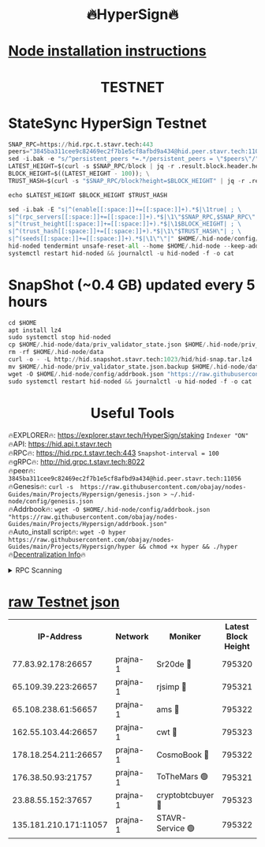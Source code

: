 <h1 align="center"> 🔥HyperSign🔥</h1>

[Node installation instructions](https://github.com/obajay/nodes-Guides/tree/main/Projects/Hypersign)
=

<h1 align="center"> TESTNET</h1>

# StateSync HyperSign Testnet
```python
SNAP_RPC=https://hid.rpc.t.stavr.tech:443
peers="3845ba311cee9c82469ec2f7b1e5cf8afbd9a434@hid.peer.stavr.tech:11056"
sed -i.bak -e "s/^persistent_peers *=.*/persistent_peers = \"$peers\"/" $HOME/.hid-node/config/config.toml
LATEST_HEIGHT=$(curl -s $SNAP_RPC/block | jq -r .result.block.header.height); \
BLOCK_HEIGHT=$((LATEST_HEIGHT - 100)); \
TRUST_HASH=$(curl -s "$SNAP_RPC/block?height=$BLOCK_HEIGHT" | jq -r .result.block_id.hash)

echo $LATEST_HEIGHT $BLOCK_HEIGHT $TRUST_HASH

sed -i.bak -E "s|^(enable[[:space:]]+=[[:space:]]+).*$|\1true| ; \
s|^(rpc_servers[[:space:]]+=[[:space:]]+).*$|\1\"$SNAP_RPC,$SNAP_RPC\"| ; \
s|^(trust_height[[:space:]]+=[[:space:]]+).*$|\1$BLOCK_HEIGHT| ; \
s|^(trust_hash[[:space:]]+=[[:space:]]+).*$|\1\"$TRUST_HASH\"| ; \
s|^(seeds[[:space:]]+=[[:space:]]+).*$|\1\"\"|" $HOME/.hid-node/config/config.toml
hid-noded tendermint unsafe-reset-all --home $HOME/.hid-node --keep-addr-book
systemctl restart hid-noded && journalctl -u hid-noded -f -o cat
```
# SnapShot (~0.4 GB) updated every 5 hours
```python
cd $HOME
apt install lz4
sudo systemctl stop hid-noded
cp $HOME/.hid-node/data/priv_validator_state.json $HOME/.hid-node/priv_validator_state.json.backup
rm -rf $HOME/.hid-node/data
curl -o - -L http://hid.snapshot.stavr.tech:1023/hid/hid-snap.tar.lz4 | lz4 -c -d - | tar -x -C $HOME/.hid-node --strip-components 2
mv $HOME/.hid-node/priv_validator_state.json.backup $HOME/.hid-node/data/priv_validator_state.json
wget -O $HOME/.hid-node/config/addrbook.json "https://raw.githubusercontent.com/obajay/nodes-Guides/main/Projects/Hypersign/addrbook.json"
sudo systemctl restart hid-noded && journalctl -u hid-noded -f -o cat
```

 <h1 align="center"> Useful Tools</h1>

🔥EXPLORER🔥:      https://explorer.stavr.tech/HyperSign/staking        `Indexer "ON"` \
🔥API:             https://hid.api.t.stavr.tech \
🔥RPC🔥:           https://hid.rpc.t.stavr.tech:443              `Snapshot-interval = 100` \
🔥gRPC🔥:          http://hid.grpc.t.stavr.tech:8022 \
🔥peer🔥:          `3845ba311cee9c82469ec2f7b1e5cf8afbd9a434@hid.peer.stavr.tech:11056` \
🔥Genesis🔥:     ```curl -s  https://raw.githubusercontent.com/obajay/nodes-Guides/main/Projects/Hypersign/genesis.json > ~/.hid-node/config/genesis.json``` \
🔥Addrbook🔥:    ```wget -O $HOME/.hid-node/config/addrbook.json "https://raw.githubusercontent.com/obajay/nodes-Guides/main/Projects/Hypersign/addrbook.json"``` \
🔥Auto_install script🔥: ```wget -O hyper https://raw.githubusercontent.com/obajay/nodes-Guides/main/Projects/Hypersign/hyper && chmod +x hyper && ./hyper``` \
🔥[Decentralization Info](https://github.com/obajay/StateSync-snapshots/tree/main/Projects/Hypersign/Decentralization)🔥

<details>
<summary>RPC Scanning</summary>

<h2 align="center"> We scan nodes in real time every 4 hours. And we provide the final result of RPC endpoints.
We cannot influence the operation of these nodes in any way. </h2>


```python
If Voting Power is higher than 0 --> then the Node is a validator of the network and may be subject to attack and be a potential threat to the chain.
```
```python
We marked such validators with a red symbol
```

</details>

[raw Testnet json](https://rpc-check.hypert.stavr.tech/hypert/rpc-hypert-result.json)
=

<table><tr><th>IP-Address</th><th>Network</th><th>Moniker</th><th>Latest Block Height</th><th>Earliest Block Height</th><th>Catching Up</th><th>Tx Index</th><th>Voting Power</th><th>Scan Time</th></tr><tr><td>77.83.92.178:26657</td><td>prajna-1</td><td>Sr20de 🔴</td><td>795320</td><td>1</td><td>False</td><td>on</td><td>1080256</td><td>2024-02-10T07:37:04.898094780UTC</td></tr><tr><td>65.109.39.223:26657</td><td>prajna-1</td><td>rjsimp 🔴</td><td>795321</td><td>1</td><td>False</td><td>on</td><td>1168867</td><td>2024-02-10T07:37:08.828840239UTC</td></tr><tr><td>65.108.238.61:56657</td><td>prajna-1</td><td>ams 🔴</td><td>795322</td><td>1</td><td>False</td><td>on</td><td>1207659</td><td>2024-02-10T07:37:15.699531806UTC</td></tr><tr><td>162.55.103.44:26657</td><td>prajna-1</td><td>cwt 🔴</td><td>795323</td><td>1</td><td>False</td><td>on</td><td>989833</td><td>2024-02-10T07:37:18.368415276UTC</td></tr><tr><td>178.18.254.211:26657</td><td>prajna-1</td><td>CosmoBook 🔴</td><td>795322</td><td>108201</td><td>False</td><td>on</td><td>990495</td><td>2024-02-10T07:37:15.372640052UTC</td></tr><tr><td>176.38.50.93:21757</td><td>prajna-1</td><td>ToTheMars 🟢</td><td>795321</td><td>635201</td><td>False</td><td>on</td><td>0</td><td>2024-02-10T07:37:06.342836903UTC</td></tr><tr><td>23.88.55.152:37657</td><td>prajna-1</td><td>cryptobtcbuyer 🔴</td><td>795323</td><td>695323</td><td>False</td><td>on</td><td>1193278</td><td>2024-02-10T07:37:18.647961408UTC</td></tr><tr><td>135.181.210.171:11057</td><td>prajna-1</td><td>STAVR-Service 🟢</td><td>795322</td><td>794001</td><td>False</td><td>on</td><td>0</td><td>2024-02-10T07:37:16.063631193UTC</td></tr></table>
